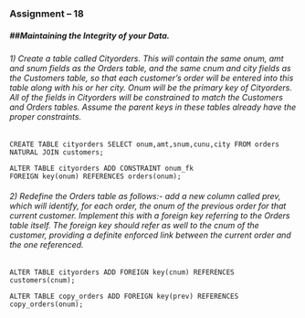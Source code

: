 ### **Assignment – 18**

##### \##Maintaining the Integrity of your Data.

###### 1) Create a table called Cityorders. This will contain the same onum, amt and snum fields as the Orders table, and the same cnum and city fields as the Customers table, so that each customer’s order will be entered into this table along with his or her city. Onum will be the primary key of Cityorders. All of the fields in Cityorders will be constrained to match the Customers and Orders tables. Assume the parent keys in these tables already have the proper constraints.

```
CREATE TABLE cityorders SELECT onum,amt,snum,cunu,city FROM orders NATURAL JOIN customers;

ALTER TABLE cityorders ADD CONSTRAINT onum_fk
FOREIGN key(onum) REFERENCES orders(onum);
```



###### 2) Redefine the Orders table as follows:- add a new column called prev, which will identify, for each order, the onum of the previous order for that current customer. Implement this with a foreign key referring to the Orders table itself. The foreign key should refer as well to the cnum of the customer, providing a definite enforced link between the current order and the one referenced.

```
ALTER TABLE cityorders ADD FOREIGN key(cnum) REFERENCES customers(cnum);

ALTER TABLE copy_orders ADD FOREIGN key(prev) REFERENCES copy_orders(onum);

```







